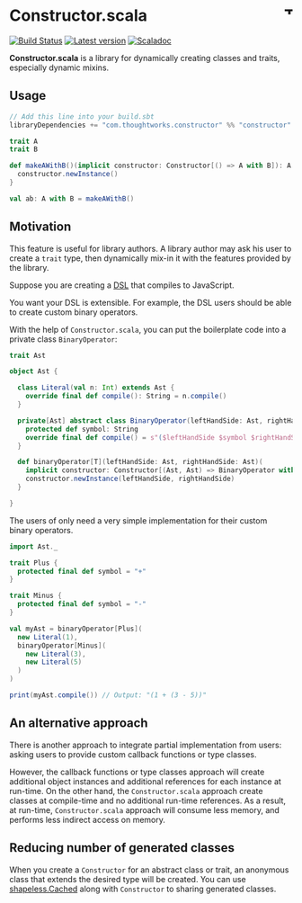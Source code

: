 # Constructor.scala <a href="http://thoughtworks.com/"><img align="right" src="https://www.thoughtworks.com/imgs/tw-logo.png" title="ThoughtWorks" height="15"/></a>

[![Build Status](https://travis-ci.org/ThoughtWorksInc/Constructor.scala.svg?branch=master)](https://travis-ci.org/ThoughtWorksInc/Constructor.scala)
[![Latest version](https://index.scala-lang.org/thoughtworksinc/constructor.scala/constructor/latest.svg)](https://index.scala-lang.org/thoughtworksinc/constructor.scala/constructor)
[![Scaladoc](https://javadoc.io/badge/com.thoughtworks.constructor/constructor_2.12.svg?label=scaladoc)](https://javadoc.io/page/com.thoughtworks.constructor/constructor_2.12/latest/com/thoughtworks/index.html)


**Constructor.scala** is a library for dynamically creating classes and traits, especially dynamic mixins.

## Usage

``` sbt
// Add this line into your build.sbt
libraryDependencies += "com.thoughtworks.constructor" %% "constructor" % "latest.release"
```

``` scala
trait A
trait B

def makeAWithB()(implicit constructor: Constructor[() => A with B]): A with B = {
  constructor.newInstance()
}

val ab: A with B = makeAWithB()
```

## Motivation

This feature is useful for library authors.
A library author may ask his user to create a `trait` type, then dynamically mix-in it with the features provided by the library.

Suppose you are creating a [DSL](https://martinfowler.com/bliki/DomainSpecificLanguage.html) that compiles to JavaScript.

You want your DSL is extensible.
For example, the DSL users should be able to create custom binary operators.

With the help of `Constructor.scala`, you can put the boilerplate code into a private class `BinaryOperator`:

``` scala
trait Ast

object Ast {

  class Literal(val n: Int) extends Ast {
    override final def compile(): String = n.compile()
  }

  private[Ast] abstract class BinaryOperator(leftHandSide: Ast, rightHandSide: Ast) extends Ast {
    protected def symbol: String
    override final def compile() = s"($leftHandSide $symbol $rightHandSide)"
  }

  def binaryOperator[T](leftHandSide: Ast, rightHandSide: Ast)(
    implicit constructor: Constructor[(Ast, Ast) => BinaryOperator with T]): BinaryOperator with T = {
    constructor.newInstance(leftHandSide, rightHandSide)
  }

}
```

The users of only need a very simple implementation for their custom binary operators.

``` scala
import Ast._

trait Plus {
  protected final def symbol = "+"
}

trait Minus {
  protected final def symbol = "-"
}

val myAst = binaryOperator[Plus](
  new Literal(1),
  binaryOperator[Minus](
    new Literal(3),
    new Literal(5)
  )
)

print(myAst.compile()) // Output: "(1 + (3 - 5))"
```

## An alternative approach

There is another approach to integrate partial implementation from users: asking users to provide custom callback functions or type classes.

However, the callback functions or type classes approach will create additional object instances and additional references for each instance at run-time.
On the other hand, the `Constructor.scala` approach create classes at compile-time and no additional run-time references.
As a result, at run-time, `Constructor.scala` approach will consume less memory, and performs less indirect access on memory.

## Reducing number of generated classes

When you create a `Constructor` for an abstract class or trait, an anonymous class that extends the desired type will be created. You can use [shapeless.Cached](https://static.javadoc.io/com.chuusai/shapeless_2.12/2.3.2/shapeless/Cached.html) along with `Constructor` to sharing generated classes.
